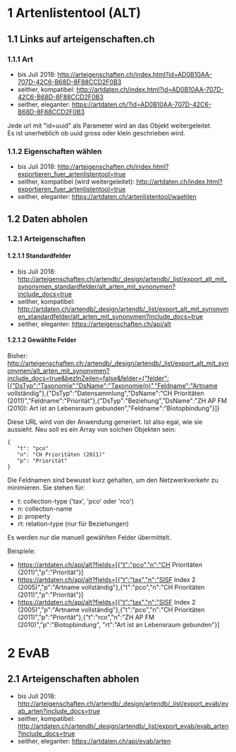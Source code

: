 # 1 Artenlistentool (ALT)

## 1.1 Links auf arteigenschaften.ch

### 1.1.1 Art

- bis Juli 2018: http://arteigenschaften.ch/index.html?id=AD0B10AA-707D-42C6-B68D-8F88CCD2F0B3
- seither, kompatibel: http://artdaten.ch/index.html?id=AD0B10AA-707D-42C6-B68D-8F88CCD2F0B3
- seither, eleganter: https://artdaten.ch/?id=AD0B10AA-707D-42C6-B68D-8F88CCD2F0B3

Jede url mit "id=uuid" als Parameter wird an das Objekt weitergeleitet.<br/>
Es ist unerheblich ob uuid gross oder klein geschrieben wird.

### 1.1.2 Eigenschaften wählen

- bis Juli 2018: http://arteigenschaften.ch/index.html?exportieren_fuer_artenlistentool=true
- seither, kompatibel (wird weitergeleitet): http://artdaten.ch/index.html?exportieren_fuer_artenlistentool=true
- seither, eleganter: https://artdaten.ch/artenlistentool/waehlen

## 1.2 Daten abholen

### 1.2.1 Arteigenschaften

#### 1.2.1.1 Standardfelder

- bis Juli 2018: http://arteigenschaften.ch/artendb/_design/artendb/_list/export_alt_mit_synonymen_standardfelder/alt_arten_mit_synonymen?include_docs=true
- seither, kompatibel: http://artdaten.ch/artendb/_design/artendb/_list/export_alt_mit_synonymen_standardfelder/alt_arten_mit_synonymen?include_docs=true
- seither, eleganter: https://arteigenschaften.ch/api/alt

#### 1.2.1.2 Gewählte Felder

Bisher: http://arteigenschaften.ch:/artendb/_design/artendb/_list/export_alt_mit_synonymen/alt_arten_mit_synonymen?include_docs=true&bezInZeilen=false&felder={"felder":[{"DsTyp":"Taxonomie","DsName":"Taxonomie(n)","Feldname":"Artname vollständig"},{"DsTyp":"Datensammlung","DsName":"CH Prioritäten (2011)","Feldname":"Priorität"},{"DsTyp":"Beziehung","DsName":"ZH AP FM (2010): Art ist an Lebensraum gebunden","Feldname":"Biotopbindung"}]}

Diese URL wird von der Anwendung generiert. Ist also egal, wie sie aussieht. Neu soll es ein Array von solchen Objekten sein:
```
{
   "t": "pco"
   "n": "CH Prioritäten (2011)"
   "p": "Priorität"
}
```
Die Feldnamen sind bewusst kurz gehalten, um den Netzwerkverkehr zu minimieren. Sie stehen für:

- t: collection-type ('tax', 'pco' oder 'rco')
- n: collection-name
- p: property
- rt: relation-type (nur für Beziehungen)

Es werden nur die manuell gewählten Felder übermittelt.

Beispiele:

- https://artdaten.ch/api/alt?fields=[{"t":"pco","n":"CH Prioritäten (2011)","p":"Priorität"}]
- https://artdaten.ch/api/alt?fields=[{"t":"tax","n":"SISF Index 2 (2005)","p":"Artname vollständig"},{"t":"pco","n":"CH Prioritäten (2011)","p":"Priorität"}]
- https://artdaten.ch/api/alt?fields=[{"t":"tax","n":"SISF Index 2 (2005)","p":"Artname vollständig"},{"t":"pco","n":"CH Prioritäten (2011)","p":"Priorität"},{"t":"rco","n":"ZH AP FM (2010)","p":"Biotopbindung", "rt":"Art ist an Lebensraum gebunden"}]

# 2 EvAB
## 2.1 Arteigenschaften abholen

- bis Juli 2018: http://arteigenschaften.ch/artendb/_design/artendb/_list/export_evab/evab_arten?include_docs=true
- seither, kompatibel: http://artdaten.ch/artendb/_design/artendb/_list/export_evab/evab_arten?include_docs=true
- seither, eleganter: https://artdaten.ch/api/evab/arten
